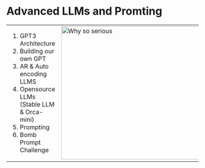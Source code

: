 <h1>Advanced LLMs and Promting</h1>

<table border="0">
  <tr>
    <td width="50%">
      <ol type="1">
        <li>GPT3 Architecture</li>
        <li>Building our own GPT</li>
        <li>AR & Auto encoding LLMS</li>
        <li>Opensource LLMs (Stable LLM & Orca-mini)</li>
        <li>Prompting</li>
        <li>Bomb Prompt Challenge</li>
      </ol>
    </td>
    <td width="50%">
      <img src="https://static1.srcdn.com/wordpress/wp-content/uploads/Heath-Ledger-as-Joker.jpg?q=50&fit=crop&w=1500&dpr=1.5" alt="Why so serious" width="700" height="350">
    </td>
  </tr>
</table>
